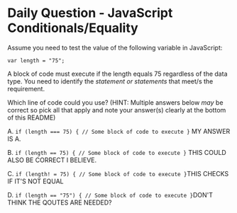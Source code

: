 # Daily Question - JavaScript Conditionals/Equality

Assume you need to test the value of the following variable in JavaScript:
```
var length = "75";
```
A block of code must execute if the length equals 75 regardless of the data type.
You need to identify the *statement or statements* that meet/s the requirement.

Which line of code could you use? (HINT: Multiple answers below *may* be correct so pick all that apply and note your answer(s) clearly at the bottom of this README)

A. ```if (length === 75) { // Some block of code to execute }``` MY ANSWER IS A.

B. ```if (length == 75) { // Some block of code to execute }``` THIS COULD ALSO BE CORRECT I BELIEVE.

C. ```if (length! = 75) { // Some block of code to execute }```THIS CHECKS IF IT'S NOT EQUAL

D. ```if (length == "75") { // Some block of code to execute }```DON'T THINK THE QOUTES ARE NEEDED?

